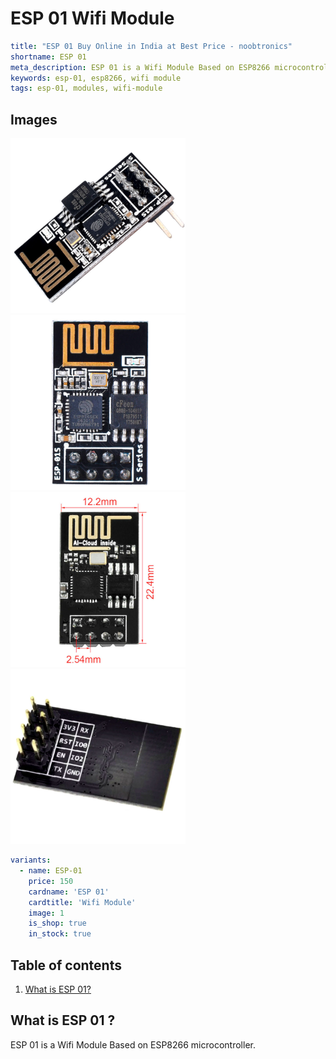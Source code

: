 # ESP 01 Wifi Module

``` yaml
title: "ESP 01 Buy Online in India at Best Price - noobtronics"
shortname: ESP 01
meta_description: ESP 01 is a Wifi Module Based on ESP8266 microcontroller. Purchase now with free delivery and cash on delivery options all over India.
keywords: esp-01, esp8266, wifi module
tags: esp-01, modules, wifi-module
```


## Images
<p float="left">
  <img alt="ESP 01 Wifi Module" 
       src="/storage/product/esp-01/esp-01.jpg" width="280" 
   />
  <img alt="Top View of ESP8266 based ESP 01" 
       src="/storage/product/esp-01/esp-01-top-view.jpg" width="280" 
   />
  <img alt="Dimensions of ESP 01" 
       src="/storage/product/esp-01/esp-01-dimension.jpg" width="280" 
   />
  <img alt="ESP 01 Pin Configuration" 
       src="/storage/product/esp-01/esp-01-pinout.jpg" width="280" 
   />
</p>

``` yaml
variants:
  - name: ESP-01
    price: 150
    cardname: 'ESP 01'
    cardtitle: 'Wifi Module'
    image: 1
    is_shop: true
    in_stock: true
```

## Table of contents
1. [What is ESP 01?](#What-is-ESP-01)

<a name="What-is-ESP-01"></a>
## What is ESP 01 ? 
ESP 01 is a Wifi Module Based on ESP8266 microcontroller.
